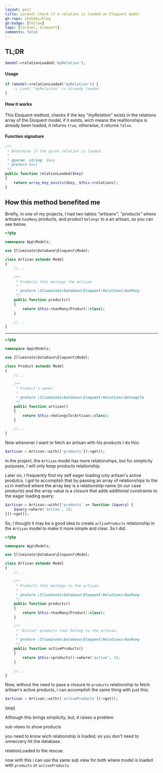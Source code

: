 ```yaml
---
layout: post
title: Laravel check if a relation is loaded on Eloquent model
gh-repo: chebaby/blog
gh-badge: [follow]
tags: [laravel, eloquent]
comments: false
---
```


## TL;DR

```php
$model->relationLoaded('myRelation');
```

#### Usage

```php
if ($model->relationLoaded('myRelation')) {
    // Look! "myRelation" is already loaded.
}
```

#### How it works

This Eloquent method, checks if the key _"myRelation"_ exists in the relations array of the Eloquent model, if it exists, wich means the realtionships is already been loaded, it returns `true`, otherwise, it returns `false`.

#### Function signature

```php
/**
 * Determine if the given relation is loaded.
 *
 * @param  string  $key
 * @return bool
 */
public function relationLoaded($key)
{
    return array_key_exists($key, $this->relations);
}
```

## How this method benefited me

Briefly, in one of my projects, I had two tables _"artisans"_, _"products"_ where artisans `hasMany` products, and product `belongs` to a an artisan, as you can see below.

```php
<?php

namespace App\Models;

use Illuminate\Database\Eloquent\Model;

class Artisan extends Model
{
    //...

    /**
     * Products that belongs the artisan
     *
     * @return \Illuminate\Database\Eloquent\Relations\HasMany
     */
    public function products()
    {
        return $this->hasMany(Product::class);
    }

    //...
}
```

---

```php
<?php

namespace App\Models;

use Illuminate\Database\Eloquent\Model;

class Product extends Model
{
    //...

    /**
     * Product's owner
     *
     * @return \Illuminate\Database\Eloquent\Relations\BelongsTo
     */
    public function artisan()
    {
        return $this->belongsTo(Artisan::class);
    }

    //...
}
```

Now whenever I want to fetch an artisan with his products I do this:

```php
$artisan = Artisan::with(['products'])->get();
```

In the project, the `Artisan` model has more relationships, but for simplicity purposes, I will only keep products relationship.

Later on, I frequently find my self eager loading only artisan's active produtcs. I got to accomplish that by passing an array of relationships to the `with` method where the array key is a relationship name (in our case _products_) and the array value is a closure that adds additional constraints to the eager loading query:

```php
$artisan = Artisan::with(['products' => function ($query) {
    $query->where('active', 1);
}])->get();
```

So, I thought it may be a good idea to create `activeProducts` relationship in the `Artisan` model to make it more simple and clear. So I did.

```php
<?php

namespace App\Models;

use Illuminate\Database\Eloquent\Model;

class Artisan extends Model
{
    //...

    /**
     * Products that belongs to the artisan
     *
     * @return \Illuminate\Database\Eloquent\Relations\HasMany
     */
    public function products()
    {
        return $this->hasMany(Product::class);
    }

    /**
     * "Active" products that belong to the artisan.
     *
     * @return \Illuminate\Database\Eloquent\Relations\HasMany
     */
    public function activeProducts()
    {
        return $this->products()->where('active', 1);
    }

    //...
}
```

Now, without the need to pass a closure to `products` relationship to fetch artisan's active products, i can accomplish the same thing with just this:

 ```php
$artisan = Artisan::with(['activeProducts'])->get();
```

(wip)

Although this brings simplicity, but, it raises a problem

sub views to show products

you need to know wich relationship is loaded, so you don't need to unneccery hit the database.

relationLoaded to the rescue.

now with this i can use the same sub view for both where model is loaded with `products`  or `activeProducts`